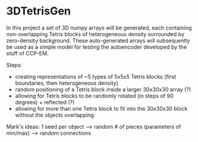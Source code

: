 # 3DTetrisGen
In this project a set of 3D numpy arrays will be generated, each containing non-overlapping Tetris blocks of heterogeneous density surrounded by zero-density background.
These auto-generated arrays will subsequently be used as a simple model for testing the autoencoder developed by the stuff of CCP-EM.

Steps:
- creating representations of ~5 types of 5x5x5 Tetris blocks (first boundaries, then heterogeneous density)
- random positioning of a Tetris block inside a larger 30x30x30 array (?)
- allowing for Tetris blocks to be randomly rotated (in steps of 90 degrees) + reflected (?)
- allowing for more than one Tetris block to fit into the 30x30x30 block without the objects overlapping

Mark's ideas: 
1 seed per object --> random # of pieces (parameters of min/max) --> random connections